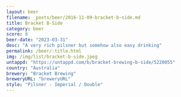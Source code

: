 ```yaml
---
layout: beer
filename: _posts/beer/2016-11-09-bracket-b-side.md
title: Bracket B-Side
category: beer
score: 8
beer-date: "2023-03-31"
desc: "A very rich pilsner but somehow also easy drinking"
permalink: /beer/:title.html
img: /img/list/bracket-b-side.jpeg
untappd: "https://untappd.com/b/bracket-brewing-b-side/5220055"
country: "Australia"
brewery: "Bracket Brewing"
breweryURL: "breweryURL"
style: "Pilsner - Imperial / Double"
---
```

